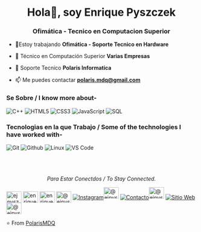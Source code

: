 <h1 align="center">Hola👋, soy Enrique Pyszczek</h1>
<h3 align="center">Ofimática - Tecnico en Computacion Superior</h3>

- 🔭Estoy trabajando **Ofimática - Soporte Tecnico en Hardware**

- 👯 Técnico en Computación Superior **Varias Empresas**

- 🤝 Soporte Tecnico **Polaris Informatica**

- 📫 Me puedes contactar **polaris.mdq@gmail.com**




### Se Sobre / I know more about- </br>
![C++](https://img.shields.io/badge/-C++-000000?style=for-the-badge&logo=C%2B%2B&logoColor=00599C)
![HTML5](https://img.shields.io/badge/-HTML5-000000?style=for-the-badge&logo=HTML5)
![CSS3](https://img.shields.io/badge/-CSS3-000000?style=for-the-badge&logo=CSS3)
![JavaScript](https://img.shields.io/badge/-JavaScript-000000?style=for-the-badge&logo=javascript)
![SQL](https://img.shields.io/badge/-SQL-000000?style=for-the-badge&logo=MySQL)

### Tecnologias en la que Trabajo / Some of the technologies I have worked with-</br>
![Git](http://img.shields.io/badge/-Git-000000?style=for-the-badge&logo=Git)
![Github](http://img.shields.io/badge/-Github-000000?style=for-the-badge&logo=Github&logoColor=green)
![Linux](http://img.shields.io/badge/-Linux-000000?style=for-the-badge&logo=linux)
![VS Code](http://img.shields.io/badge/-VS%20Code-000000?style=for-the-badge&logo=Visual-studio-code&logoColor=blue)
</br></br></br></br>


<p align="center">
  <i>Para Estar Conectdos / To Stay Connected.</i>

<a href="https://twitter.com/ejpyszczek" target="blank"><img align="center" src="https://raw.githubusercontent.com/rahuldkjain/github-profile-readme-generator/master/src/images/icons/Social/twitter.svg" alt="ejpyszczek" height="30" width="40" /></a>
<a href="https://linkedin.com/in/enrique-jose-pyszczek" target="blank"><img align="center" src="https://raw.githubusercontent.com/rahuldkjain/github-profile-readme-generator/master/src/images/icons/Social/linked-in-alt.svg" alt="enrique-jose-pyszczek" height="30" width="40" /></a>
<a href="https://fb.com/enriquejose.pyszczek" target="blank"><img align="center" src="https://raw.githubusercontent.com/rahuldkjain/github-profile-readme-generator/master/src/images/icons/Social/facebook.svg" alt="enriquejose.pyszczek" height="30" width="40" /></a>
<a href="https://medium.com/@ejpyszczek" target="blank"><img align="center" src="https://raw.githubusercontent.com/rahuldkjain/github-profile-readme-generator/master/src/images/icons/Social/medium.svg" alt="@ejpyszczek" height="30" width="40" /></a>
<a href="https://www.instagram.com/polaris.informatica" target="blank"><img align="center" alt="Instagram"><img src="https://raw.githubusercontent.com/rahuldkjain/github-profile-readme-generator/master/src/images/icons/Social/instagram.svg" alt="@ejpyszczek" height="30" width="40" /></a>
 <a href="mailto:polaris.mdq@gmail.com" target="blank"><img align="center" alt="Contacto"><img src="https://raw.githubusercontent.com/rahuldkjain/github-profile-readme-generator/master/src/images/icons/Social/gmail-512.svg" alt="@ejpyszczek" height="30" width="40" /></a>
 <a href="https://polarisinformatica.com.ar" target="blank"><img align="center" alt="Sitio Web"><img src="https://raw.githubusercontent.com/rahuldkjain/github-profile-readme-generator/master/src/images/icons/Social/medium.svg" alt="@ejpyszczek" height="30" width="40" /></a>
  </p>

⭐️ From [PolarisMDQ](https://github.com/PolarisMDQ)


